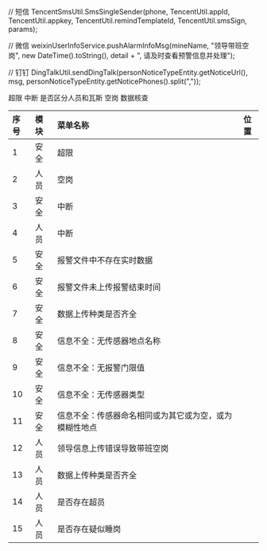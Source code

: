 // 短信
TencentSmsUtil.SmsSingleSender(phone, TencentUtil.appId, TencentUtil.appkey, TencentUtil.remindTemplateId, TencentUtil.smsSign, params);

// 微信
weixinUserInfoService.pushAlarmInfoMsg(mineName, "领导带班空岗", new DateTime().toString(), detail + ", 请及时查看预警信息并处理");

// 钉钉
DingTalkUtil.sendDingTalk(personNoticeTypeEntity.getNoticeUrl(), msg, personNoticeTypeEntity.getNoticePhones().split(","));

超限
中断  是否区分人员和瓦斯
空岗
数据核查


| 序号  | 模块  | 菜单名称                        | 位置  |
| :-- | :-- | :-------------------------- | --- |
| 1   | 安全  | 超限                          |     |
| 2   | 人员  | 空岗                          |     |
| 3   | 安全  | 中断                          |     |
| 4   | 人员  | 中断                          |     |
| 5   | 安全  | 报警文件中不存在实时数据                |     |
| 6   | 安全  | 报警文件未上传报警结束时间               |     |
| 7   | 安全  | 数据上传种类是否齐全                  |     |
| 8   | 安全  | 信息不全：无传感器地点名称               |     |
| 9   | 安全  | 信息不全：无报警门限值                 |     |
| 10  | 安全  | 信息不全：无传感器类型                 |     |
| 11  | 安全  | 信息不全：传感器命名相同或为其它或为空，或为模糊性地点 |     |
| 12  | 人员  | 领导信息上传错误导致带班空岗              |     |
| 13  | 人员  | 数据上传种类是否齐全                  |     |
| 14  | 人员  | 是否存在超员                      |     |
| 15  | 人员  | 是否存在疑似睡岗                    |     |



